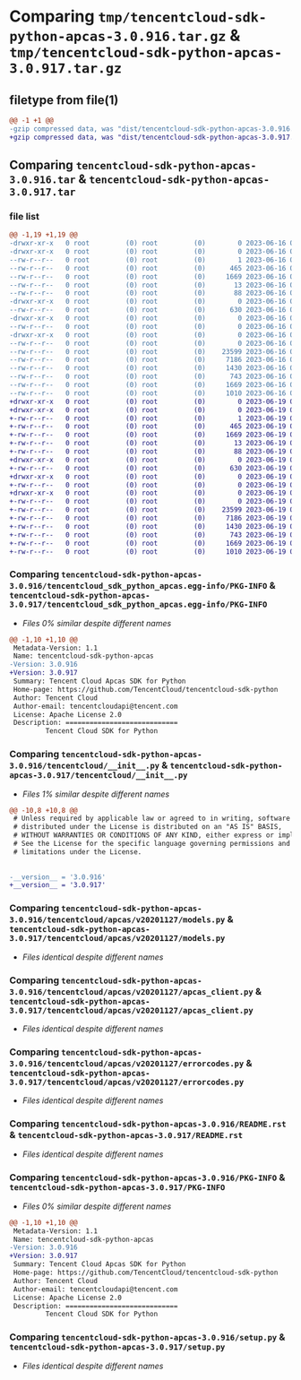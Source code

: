 # Comparing `tmp/tencentcloud-sdk-python-apcas-3.0.916.tar.gz` & `tmp/tencentcloud-sdk-python-apcas-3.0.917.tar.gz`

## filetype from file(1)

```diff
@@ -1 +1 @@
-gzip compressed data, was "dist/tencentcloud-sdk-python-apcas-3.0.916.tar", last modified: Fri Jun 16 00:26:24 2023, max compression
+gzip compressed data, was "dist/tencentcloud-sdk-python-apcas-3.0.917.tar", last modified: Mon Jun 19 00:17:21 2023, max compression
```

## Comparing `tencentcloud-sdk-python-apcas-3.0.916.tar` & `tencentcloud-sdk-python-apcas-3.0.917.tar`

### file list

```diff
@@ -1,19 +1,19 @@
-drwxr-xr-x   0 root         (0) root         (0)        0 2023-06-16 00:26:24.000000 tencentcloud-sdk-python-apcas-3.0.916/
-drwxr-xr-x   0 root         (0) root         (0)        0 2023-06-16 00:26:24.000000 tencentcloud-sdk-python-apcas-3.0.916/tencentcloud_sdk_python_apcas.egg-info/
--rw-r--r--   0 root         (0) root         (0)        1 2023-06-16 00:26:24.000000 tencentcloud-sdk-python-apcas-3.0.916/tencentcloud_sdk_python_apcas.egg-info/dependency_links.txt
--rw-r--r--   0 root         (0) root         (0)      465 2023-06-16 00:26:24.000000 tencentcloud-sdk-python-apcas-3.0.916/tencentcloud_sdk_python_apcas.egg-info/SOURCES.txt
--rw-r--r--   0 root         (0) root         (0)     1669 2023-06-16 00:26:24.000000 tencentcloud-sdk-python-apcas-3.0.916/tencentcloud_sdk_python_apcas.egg-info/PKG-INFO
--rw-r--r--   0 root         (0) root         (0)       13 2023-06-16 00:26:24.000000 tencentcloud-sdk-python-apcas-3.0.916/tencentcloud_sdk_python_apcas.egg-info/top_level.txt
--rw-r--r--   0 root         (0) root         (0)       88 2023-06-16 00:26:24.000000 tencentcloud-sdk-python-apcas-3.0.916/setup.cfg
-drwxr-xr-x   0 root         (0) root         (0)        0 2023-06-16 00:26:24.000000 tencentcloud-sdk-python-apcas-3.0.916/tencentcloud/
--rw-r--r--   0 root         (0) root         (0)      630 2023-06-16 00:26:24.000000 tencentcloud-sdk-python-apcas-3.0.916/tencentcloud/__init__.py
-drwxr-xr-x   0 root         (0) root         (0)        0 2023-06-16 00:26:24.000000 tencentcloud-sdk-python-apcas-3.0.916/tencentcloud/apcas/
--rw-r--r--   0 root         (0) root         (0)        0 2023-06-16 00:26:24.000000 tencentcloud-sdk-python-apcas-3.0.916/tencentcloud/apcas/__init__.py
-drwxr-xr-x   0 root         (0) root         (0)        0 2023-06-16 00:26:24.000000 tencentcloud-sdk-python-apcas-3.0.916/tencentcloud/apcas/v20201127/
--rw-r--r--   0 root         (0) root         (0)        0 2023-06-16 00:26:24.000000 tencentcloud-sdk-python-apcas-3.0.916/tencentcloud/apcas/v20201127/__init__.py
--rw-r--r--   0 root         (0) root         (0)    23599 2023-06-16 00:26:24.000000 tencentcloud-sdk-python-apcas-3.0.916/tencentcloud/apcas/v20201127/models.py
--rw-r--r--   0 root         (0) root         (0)     7186 2023-06-16 00:26:24.000000 tencentcloud-sdk-python-apcas-3.0.916/tencentcloud/apcas/v20201127/apcas_client.py
--rw-r--r--   0 root         (0) root         (0)     1430 2023-06-16 00:26:24.000000 tencentcloud-sdk-python-apcas-3.0.916/tencentcloud/apcas/v20201127/errorcodes.py
--rw-r--r--   0 root         (0) root         (0)      743 2023-06-16 00:26:24.000000 tencentcloud-sdk-python-apcas-3.0.916/README.rst
--rw-r--r--   0 root         (0) root         (0)     1669 2023-06-16 00:26:24.000000 tencentcloud-sdk-python-apcas-3.0.916/PKG-INFO
--rw-r--r--   0 root         (0) root         (0)     1010 2023-06-16 00:26:24.000000 tencentcloud-sdk-python-apcas-3.0.916/setup.py
+drwxr-xr-x   0 root         (0) root         (0)        0 2023-06-19 00:17:21.000000 tencentcloud-sdk-python-apcas-3.0.917/
+drwxr-xr-x   0 root         (0) root         (0)        0 2023-06-19 00:17:21.000000 tencentcloud-sdk-python-apcas-3.0.917/tencentcloud_sdk_python_apcas.egg-info/
+-rw-r--r--   0 root         (0) root         (0)        1 2023-06-19 00:17:21.000000 tencentcloud-sdk-python-apcas-3.0.917/tencentcloud_sdk_python_apcas.egg-info/dependency_links.txt
+-rw-r--r--   0 root         (0) root         (0)      465 2023-06-19 00:17:21.000000 tencentcloud-sdk-python-apcas-3.0.917/tencentcloud_sdk_python_apcas.egg-info/SOURCES.txt
+-rw-r--r--   0 root         (0) root         (0)     1669 2023-06-19 00:17:21.000000 tencentcloud-sdk-python-apcas-3.0.917/tencentcloud_sdk_python_apcas.egg-info/PKG-INFO
+-rw-r--r--   0 root         (0) root         (0)       13 2023-06-19 00:17:21.000000 tencentcloud-sdk-python-apcas-3.0.917/tencentcloud_sdk_python_apcas.egg-info/top_level.txt
+-rw-r--r--   0 root         (0) root         (0)       88 2023-06-19 00:17:21.000000 tencentcloud-sdk-python-apcas-3.0.917/setup.cfg
+drwxr-xr-x   0 root         (0) root         (0)        0 2023-06-19 00:17:21.000000 tencentcloud-sdk-python-apcas-3.0.917/tencentcloud/
+-rw-r--r--   0 root         (0) root         (0)      630 2023-06-19 00:17:21.000000 tencentcloud-sdk-python-apcas-3.0.917/tencentcloud/__init__.py
+drwxr-xr-x   0 root         (0) root         (0)        0 2023-06-19 00:17:21.000000 tencentcloud-sdk-python-apcas-3.0.917/tencentcloud/apcas/
+-rw-r--r--   0 root         (0) root         (0)        0 2023-06-19 00:17:21.000000 tencentcloud-sdk-python-apcas-3.0.917/tencentcloud/apcas/__init__.py
+drwxr-xr-x   0 root         (0) root         (0)        0 2023-06-19 00:17:21.000000 tencentcloud-sdk-python-apcas-3.0.917/tencentcloud/apcas/v20201127/
+-rw-r--r--   0 root         (0) root         (0)        0 2023-06-19 00:17:21.000000 tencentcloud-sdk-python-apcas-3.0.917/tencentcloud/apcas/v20201127/__init__.py
+-rw-r--r--   0 root         (0) root         (0)    23599 2023-06-19 00:17:21.000000 tencentcloud-sdk-python-apcas-3.0.917/tencentcloud/apcas/v20201127/models.py
+-rw-r--r--   0 root         (0) root         (0)     7186 2023-06-19 00:17:21.000000 tencentcloud-sdk-python-apcas-3.0.917/tencentcloud/apcas/v20201127/apcas_client.py
+-rw-r--r--   0 root         (0) root         (0)     1430 2023-06-19 00:17:21.000000 tencentcloud-sdk-python-apcas-3.0.917/tencentcloud/apcas/v20201127/errorcodes.py
+-rw-r--r--   0 root         (0) root         (0)      743 2023-06-19 00:17:21.000000 tencentcloud-sdk-python-apcas-3.0.917/README.rst
+-rw-r--r--   0 root         (0) root         (0)     1669 2023-06-19 00:17:21.000000 tencentcloud-sdk-python-apcas-3.0.917/PKG-INFO
+-rw-r--r--   0 root         (0) root         (0)     1010 2023-06-19 00:17:21.000000 tencentcloud-sdk-python-apcas-3.0.917/setup.py
```

### Comparing `tencentcloud-sdk-python-apcas-3.0.916/tencentcloud_sdk_python_apcas.egg-info/PKG-INFO` & `tencentcloud-sdk-python-apcas-3.0.917/tencentcloud_sdk_python_apcas.egg-info/PKG-INFO`

 * *Files 0% similar despite different names*

```diff
@@ -1,10 +1,10 @@
 Metadata-Version: 1.1
 Name: tencentcloud-sdk-python-apcas
-Version: 3.0.916
+Version: 3.0.917
 Summary: Tencent Cloud Apcas SDK for Python
 Home-page: https://github.com/TencentCloud/tencentcloud-sdk-python
 Author: Tencent Cloud
 Author-email: tencentcloudapi@tencent.com
 License: Apache License 2.0
 Description: ============================
         Tencent Cloud SDK for Python
```

### Comparing `tencentcloud-sdk-python-apcas-3.0.916/tencentcloud/__init__.py` & `tencentcloud-sdk-python-apcas-3.0.917/tencentcloud/__init__.py`

 * *Files 1% similar despite different names*

```diff
@@ -10,8 +10,8 @@
 # Unless required by applicable law or agreed to in writing, software
 # distributed under the License is distributed on an "AS IS" BASIS,
 # WITHOUT WARRANTIES OR CONDITIONS OF ANY KIND, either express or implied.
 # See the License for the specific language governing permissions and
 # limitations under the License.
 
 
-__version__ = '3.0.916'
+__version__ = '3.0.917'
```

### Comparing `tencentcloud-sdk-python-apcas-3.0.916/tencentcloud/apcas/v20201127/models.py` & `tencentcloud-sdk-python-apcas-3.0.917/tencentcloud/apcas/v20201127/models.py`

 * *Files identical despite different names*

### Comparing `tencentcloud-sdk-python-apcas-3.0.916/tencentcloud/apcas/v20201127/apcas_client.py` & `tencentcloud-sdk-python-apcas-3.0.917/tencentcloud/apcas/v20201127/apcas_client.py`

 * *Files identical despite different names*

### Comparing `tencentcloud-sdk-python-apcas-3.0.916/tencentcloud/apcas/v20201127/errorcodes.py` & `tencentcloud-sdk-python-apcas-3.0.917/tencentcloud/apcas/v20201127/errorcodes.py`

 * *Files identical despite different names*

### Comparing `tencentcloud-sdk-python-apcas-3.0.916/README.rst` & `tencentcloud-sdk-python-apcas-3.0.917/README.rst`

 * *Files identical despite different names*

### Comparing `tencentcloud-sdk-python-apcas-3.0.916/PKG-INFO` & `tencentcloud-sdk-python-apcas-3.0.917/PKG-INFO`

 * *Files 0% similar despite different names*

```diff
@@ -1,10 +1,10 @@
 Metadata-Version: 1.1
 Name: tencentcloud-sdk-python-apcas
-Version: 3.0.916
+Version: 3.0.917
 Summary: Tencent Cloud Apcas SDK for Python
 Home-page: https://github.com/TencentCloud/tencentcloud-sdk-python
 Author: Tencent Cloud
 Author-email: tencentcloudapi@tencent.com
 License: Apache License 2.0
 Description: ============================
         Tencent Cloud SDK for Python
```

### Comparing `tencentcloud-sdk-python-apcas-3.0.916/setup.py` & `tencentcloud-sdk-python-apcas-3.0.917/setup.py`

 * *Files identical despite different names*

